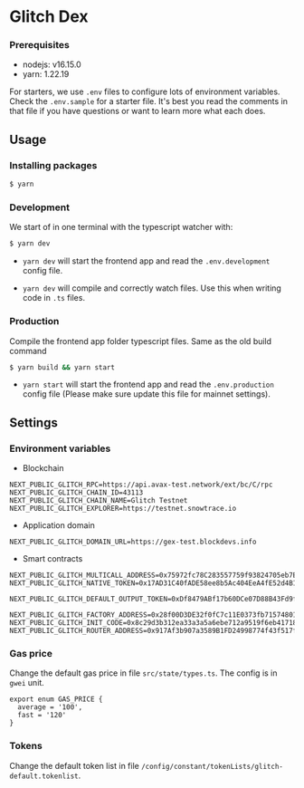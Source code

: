 # Glitch Dex

### Prerequisites
- nodejs: v16.15.0
- yarn: 1.22.19

For starters, we use `.env` files to configure lots of environment variables.
Check the `.env.sample` for a starter file. It's best you read the comments
in that file if you have questions or want to learn more what each does.


## Usage
### Installing packages
```sh
$ yarn
```
### Development
We start of in one terminal with the typescript watcher with:

```sh
$ yarn dev
```

- `yarn dev` will start the frontend app and read the `.env.development` config file.

- `yarn dev` will compile and correctly watch files. Use this when writing
code in `.ts` files.

### Production
Compile the frontend app folder typescript files. Same as the old build command
```sh
$ yarn build && yarn start
```

- `yarn start` will start the frontend app and read the `.env.production` config file (Please make sure update this file for mainnet settings).

## Settings
### Environment variables
- Blockchain

```
NEXT_PUBLIC_GLITCH_RPC=https://api.avax-test.network/ext/bc/C/rpc
NEXT_PUBLIC_GLITCH_CHAIN_ID=43113
NEXT_PUBLIC_GLITCH_CHAIN_NAME=Glitch Testnet
NEXT_PUBLIC_GLITCH_EXPLORER=https://testnet.snowtrace.io
```
- Application domain
```
NEXT_PUBLIC_GLITCH_DOMAIN_URL=https://gex-test.blockdevs.info
```
- Smart contracts
```
NEXT_PUBLIC_GLITCH_MULTICALL_ADDRESS=0x75972fc78C283557759f93824705eb7Eee6C5bE9
NEXT_PUBLIC_GLITCH_NATIVE_TOKEN=0x17AD31C40fADE58ee8b5Ac404EeA4fE52d4B1d68

NEXT_PUBLIC_GLITCH_DEFAULT_OUTPUT_TOKEN=0xDf8479ABf17b60DCe07D88B43Fd9f246BEC927F2

NEXT_PUBLIC_GLITCH_FACTORY_ADDRESS=0x28f00D3DE32f0fC7c11E0373fb715748017c63Eb
NEXT_PUBLIC_GLITCH_INIT_CODE=0x8c29d3b312ea33a3a5a6ebe712a9519f6eb417189dc82d4aab66fb2e2ec9983d
NEXT_PUBLIC_GLITCH_ROUTER_ADDRESS=0x917Af3b907a3589B1FD24998774f43f517f00873
```

### Gas price
Change the default gas price in file `src/state/types.ts`. The config is in `gwei` unit.
```
export enum GAS_PRICE {
  average = '100',
  fast = '120'
}
```

### Tokens
Change the default token list in file `/config/constant/tokenLists/glitch-default.tokenlist`.
